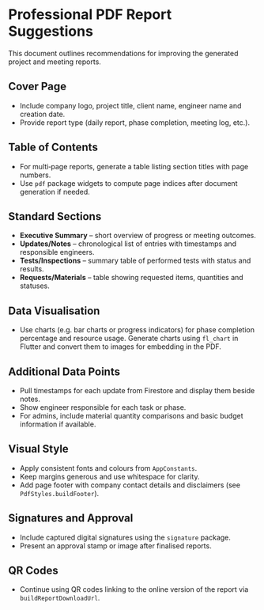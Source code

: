# Professional PDF Report Suggestions

This document outlines recommendations for improving the generated project and meeting reports.

## Cover Page
- Include company logo, project title, client name, engineer name and creation date.
- Provide report type (daily report, phase completion, meeting log, etc.).

## Table of Contents
- For multi‑page reports, generate a table listing section titles with page numbers.
- Use `pdf` package widgets to compute page indices after document generation if needed.

## Standard Sections
- **Executive Summary** – short overview of progress or meeting outcomes.
- **Updates/Notes** – chronological list of entries with timestamps and responsible engineers.
- **Tests/Inspections** – summary table of performed tests with status and results.
- **Requests/Materials** – table showing requested items, quantities and statuses.

## Data Visualisation
- Use charts (e.g. bar charts or progress indicators) for phase completion percentage and resource usage. Generate charts using `fl_chart` in Flutter and convert them to images for embedding in the PDF.

## Additional Data Points
- Pull timestamps for each update from Firestore and display them beside notes.
- Show engineer responsible for each task or phase.
- For admins, include material quantity comparisons and basic budget information if available.

## Visual Style
- Apply consistent fonts and colours from `AppConstants`.
- Keep margins generous and use whitespace for clarity.
- Add page footer with company contact details and disclaimers (see `PdfStyles.buildFooter`).

## Signatures and Approval
- Include captured digital signatures using the `signature` package.
- Present an approval stamp or image after finalised reports.

## QR Codes
- Continue using QR codes linking to the online version of the report via `buildReportDownloadUrl`.

